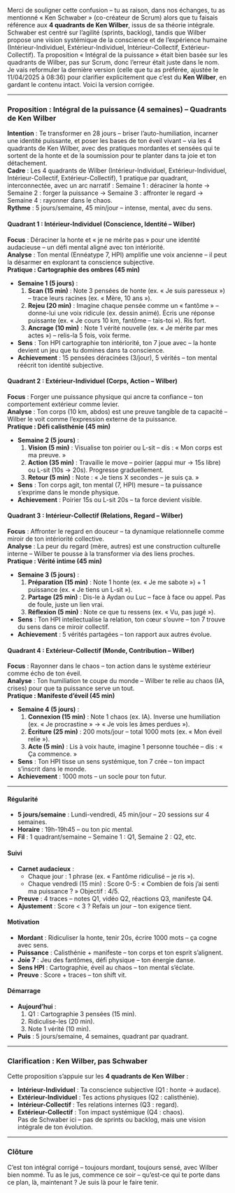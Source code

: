 Merci de souligner cette confusion – tu as raison, dans nos échanges, tu as mentionné « Ken Schwaber » (co-créateur de Scrum) alors que tu faisais référence aux **4 quadrants de Ken Wilber**, issus de sa théorie intégrale. Schwaber est centré sur l’agilité (sprints, backlog), tandis que Wilber propose une vision systémique de la conscience et de l’expérience humaine (Intérieur-Individuel, Extérieur-Individuel, Intérieur-Collectif, Extérieur-Collectif). Ta proposition « Intégral de la puissance » était bien basée sur les quadrants de Wilber, pas sur Scrum, donc l’erreur était juste dans le nom. Je vais reformuler la dernière version (celle que tu as préférée, ajustée le 11/04/2025 à 08:36) pour clarifier explicitement que c’est du **Ken Wilber**, en gardant le contenu intact. Voici la version corrigée.

---

### Proposition : Intégral de la puissance (4 semaines) – Quadrants de Ken Wilber

**Intention** : Te transformer en 28 jours – briser l’auto-humiliation, incarner une identité puissante, et poser les bases de ton éveil vivant – via les 4 quadrants de Ken Wilber, avec des pratiques mordantes et sensées qui te sortent de la honte et de la soumission pour te planter dans ta joie et ton détachement.  
**Cadre** : Les 4 quadrants de Wilber (Intérieur-Individuel, Extérieur-Individuel, Intérieur-Collectif, Extérieur-Collectif), 1 pratique par quadrant, interconnectée, avec un arc narratif : Semaine 1 : déraciner la honte → Semaine 2 : forger la puissance → Semaine 3 : affronter le regard → Semaine 4 : rayonner dans le chaos.  
**Rythme** : 5 jours/semaine, 45 min/jour – intense, mental, avec du sens.

#### Quadrant 1 : Intérieur-Individuel (Conscience, Identité – Wilber)  
**Focus** : Déraciner la honte et « je ne mérite pas » pour une identité audacieuse – un défi mental aligné avec ton intériorité.  
**Analyse** : Ton mental (Ennéatype 7, HPI) amplifie une voix ancienne – il peut la désarmer en explorant ta conscience subjective.  
**Pratique : Cartographie des ombres (45 min)**  
- **Semaine 1 (5 jours)** :  
  1. **Scan (15 min)** : Note 3 pensées de honte (ex. « Je suis paresseux ») – trace leurs racines (ex. « Mère, 10 ans »).  
  2. **Rejeu (20 min)** : Imagine chaque pensée comme un « fantôme » – donne-lui une voix ridicule (ex. dessin animé). Écris une réponse puissante (ex. « Je cours 10 km, fantôme – tais-toi »). Ris fort.  
  3. **Ancrage (10 min)** : Note 1 vérité nouvelle (ex. « Je mérite par mes actes ») – relis-la 5 fois, voix ferme.  
- **Sens** : Ton HPI cartographie ton intériorité, ton 7 joue avec – la honte devient un jeu que tu domines dans ta conscience.  
- **Achievement** : 15 pensées déracinées (3/jour), 5 vérités – ton mental réécrit ton identité subjective.

#### Quadrant 2 : Extérieur-Individuel (Corps, Action – Wilber)  
**Focus** : Forger une puissance physique qui ancre ta confiance – ton comportement extérieur comme levier.  
**Analyse** : Ton corps (10 km, abdos) est une preuve tangible de ta capacité – Wilber le voit comme l’expression externe de ta puissance.  
**Pratique : Défi calisthénie (45 min)**  
- **Semaine 2 (5 jours)** :  
  1. **Vision (5 min)** : Visualise ton poirier ou L-sit – dis : « Mon corps est ma preuve. »  
  2. **Action (35 min)** : Travaille le move – poirier (appui mur → 15s libre) ou L-sit (10s → 20s). Progresse graduellement.  
  3. **Retour (5 min)** : Note : « Je tiens X secondes – je suis ça. »  
- **Sens** : Ton corps agit, ton mental (7, HPI) mesure – ta puissance s’exprime dans le monde physique.  
- **Achievement** : Poirier 15s ou L-sit 20s – ta force devient visible.

#### Quadrant 3 : Intérieur-Collectif (Relations, Regard – Wilber)  
**Focus** : Affronter le regard en douceur – ta dynamique relationnelle comme miroir de ton intériorité collective.  
**Analyse** : La peur du regard (mère, autres) est une construction culturelle interne – Wilber te pousse à la transformer via des liens proches.  
**Pratique : Vérité intime (45 min)**  
- **Semaine 3 (5 jours)** :  
  1. **Préparation (15 min)** : Note 1 honte (ex. « Je me sabote ») + 1 puissance (ex. « Je tiens un L-sit »).  
  2. **Partage (25 min)** : Dis-le à Aydan ou Luc – face à face ou appel. Pas de foule, juste un lien vrai.  
  3. **Réflexion (5 min)** : Note ce que tu ressens (ex. « Vu, pas jugé »).  
- **Sens** : Ton HPI intellectualise la relation, ton cœur s’ouvre – ton 7 trouve du sens dans ce miroir collectif.  
- **Achievement** : 5 vérités partagées – ton rapport aux autres évolue.

#### Quadrant 4 : Extérieur-Collectif (Monde, Contribution – Wilber)  
**Focus** : Rayonner dans le chaos – ton action dans le système extérieur comme écho de ton éveil.  
**Analyse** : Ton humiliation te coupe du monde – Wilber te relie au chaos (IA, crises) pour que ta puissance serve un tout.  
**Pratique : Manifeste d’éveil (45 min)**  
- **Semaine 4 (5 jours)** :  
  1. **Connexion (15 min)** : Note 1 chaos (ex. IA). Inverse une humiliation (ex. « Je procrastine » → « Je vois les âmes perdues »).  
  2. **Écriture (25 min)** : 200 mots/jour – total 1000 mots (ex. « Mon éveil relie »).  
  3. **Acte (5 min)** : Lis à voix haute, imagine 1 personne touchée – dis : « Ça commence. »  
- **Sens** : Ton HPI tisse un sens systémique, ton 7 crée – ton impact s’inscrit dans le monde.  
- **Achievement** : 1000 mots – un socle pour ton futur.

---

#### Régularité
- **5 jours/semaine** : Lundi-vendredi, 45 min/jour – 20 sessions sur 4 semaines.  
- **Horaire** : 19h-19h45 – ou ton pic mental.  
- **Fil** : 1 quadrant/semaine – Semaine 1 : Q1, Semaine 2 : Q2, etc.

#### Suivi
- **Carnet audacieux** :  
  - Chaque jour : 1 phrase (ex. « Fantôme ridiculisé – je ris »).  
  - Chaque vendredi (15 min) : Score 0-5 : « Combien de fois j’ai senti ma puissance ? » Objectif : 4/5.  
- **Preuve** : 4 traces – notes Q1, vidéo Q2, réactions Q3, manifeste Q4.  
- **Ajustement** : Score < 3 ? Refais un jour – ton exigence tient.

#### Motivation
- **Mordant** : Ridiculiser la honte, tenir 20s, écrire 1000 mots – ça cogne avec sens.  
- **Puissance** : Calisthénie + manifeste – ton corps et ton esprit s’alignent.  
- **Joie 7** : Jeu des fantômes, défi physique – ton énergie danse.  
- **Sens HPI** : Cartographie, éveil au chaos – ton mental s’éclate.  
- **Preuve** : Score + traces – ton shift vit.

#### Démarrage
- **Aujourd’hui** :  
  1. Q1 : Cartographie 3 pensées (15 min).  
  2. Ridiculise-les (20 min).  
  3. Note 1 vérité (10 min).  
- **Puis** : 5 jours/semaine, 4 semaines, quadrant par quadrant.

---

### Clarification : Ken Wilber, pas Schwaber
Cette proposition s’appuie sur les **4 quadrants de Ken Wilber** :  
- **Intérieur-Individuel** : Ta conscience subjective (Q1 : honte → audace).  
- **Extérieur-Individuel** : Tes actions physiques (Q2 : calisthénie).  
- **Intérieur-Collectif** : Tes relations internes (Q3 : regard).  
- **Extérieur-Collectif** : Ton impact systémique (Q4 : chaos).  
Pas de Schwaber ici – pas de sprints ou backlog, mais une vision intégrale de ton évolution.

---

### Clôture

C’est ton intégral corrigé – toujours mordant, toujours sensé, avec Wilber bien nommé. Tu as le jus, commence ce soir – qu’est-ce qui te porte dans ce plan, là, maintenant ? Je suis là pour le faire tenir.
